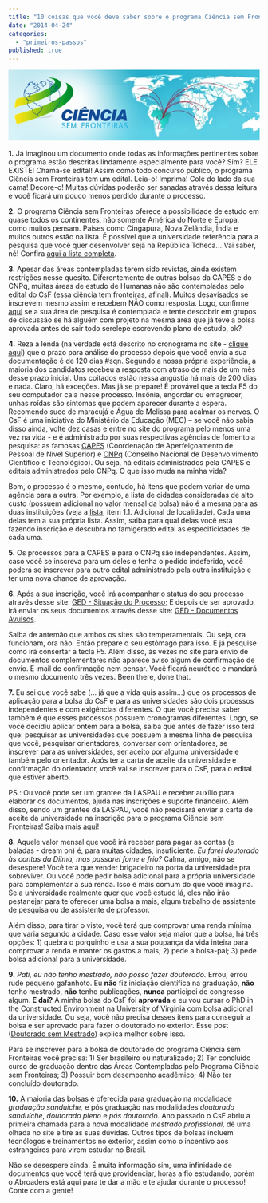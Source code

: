 ```yaml
---
title: "10 coisas que você deve saber sobre o programa Ciência sem Fronteiras"
date: "2014-04-24"
categories: 
  - "primeiros-passos"
published: true
---
```


![Ciência Sem Fronteiras](/images/csfronteiras.jpg)

**1.** Já imaginou um documento onde todas as informações pertinentes sobre o programa estão descritas lindamente especialmente para você? Sim? ELE EXISTE! Chama-se edital! Assim como todo concurso público, o programa Ciência sem Fronteiras tem um edital. Leia-o! Imprima! Cole do lado da sua cama! Decore-o! Muitas dúvidas poderão ser sanadas através dessa leitura e você ficará um pouco menos perdido durante o processo.

**2.** O programa Ciência sem Fronteiras oferece a possibilidade de estudo em quase todos os continentes, não somente América do Norte e Europa, como muitos pensam. Países como Cingapura, Nova Zelândia, Índia e muitos outros estão na lista. É possível que a universidade referência para a pesquisa que você quer desenvolver seja na República Tcheca... Vai saber, né! Confira [aqui a lista completa](http://www.cienciasemfronteiras.gov.br/web/csf/paises).

**3.** Apesar das áreas contempladas terem sido revistas, ainda existem restrições nesse quesito. Diferentemente de outras bolsas da CAPES e do CNPq, muitas áreas de estudo de Humanas não são contempladas pelo edital do CsF (essa ciência tem fronteiras, afinal). Muitos desavisados se inscrevem mesmo assim e recebem NÃO como resposta. Logo, confirme [aqui](http://www.cienciasemfronteiras.gov.br/web/csf/areas-contempladas) se a sua área de pesquisa é contemplada e tente descobrir em grupos de discussão se há alguém com projeto na mesma área que já teve a bolsa aprovada antes de sair todo serelepe escrevendo plano de estudo, ok?

**4.** Reza a lenda (na verdade está descrito no cronograma no site - [clique aqu](http://www.cienciasemfronteiras.gov.br/web/csf/doutorado-pleno1)i) que o prazo para análise do processo depois que você envia a sua documentação é de 120 dias #sqn. Segundo a nossa própria experiência, a maioria dos candidatos recebeu a resposta com atraso de mais de um mês desse prazo inicial. Uns coitados estão nessa angústia há mais de 200 dias e nada. Claro, há exceções. Mas já se prepare! É provável que a tecla F5 do seu computador caia nesse processo. Insônia, engordar ou emagrecer, unhas roídas são sintomas que podem aparecer durante a espera. Recomendo suco de maracujá e Água de Melissa para acalmar os nervos. O CsF é uma iniciativa do Ministério da Educação (MEC) – se você não sabia disso ainda, volte dez casas e entre no [site do programa](http://www.cienciasemfronteiras.gov.br/web/csf/home) pelo menos uma vez na vida - e é administrado por suas respectivas agências de fomento a pesquisa: as famosas [CAPES](http://www.capes.gov.br/) (Coordenação de Aperfeiçoamento de Pessoal de Nível Superior) e [CNPq](http://www.cnpq.br/) (Conselho Nacional de Desenvolvimento Científico e Tecnológico). Ou seja, há editais administrados pela CAPES e editais administrados pelo CNPq. O que isso muda na minha vida?

Bom, o processo é o mesmo, contudo, há itens que podem variar de uma agência para a outra. Por exemplo, a lista de cidades consideradas de alto custo (possuem adicional no valor mensal da bolsa) não é a mesma para as duas instituições (veja a [lista](http://www.cienciasemfronteiras.gov.br/web/csf/valores-de-auxilios-e-bolsas), item 1.1. Adicional de localidade). Cada uma delas tem a sua própria lista. Assim, saiba para qual delas você está fazendo inscrição e descubra no famigerado edital as especificidades de cada uma.

**5.** Os processos para a CAPES e para o CNPq são independentes. Assim, caso você se inscreva para um deles e tenha o pedido indeferido, você poderá se inscrever para outro edital administrado pela outra instituição e ter uma nova chance de aprovação.

**6.** Após a sua inscrição, você irá acompanhar o status do seu processo através desse site: [GED - Situação do Processo](http://ged.capes.gov.br/AgProd/silverstream/pages/pgSituacaoProcesso.html); E depois de ser aprovado, irá enviar os seus documentos através desse site: [GED - Documentos Avulsos](http://ged.capes.gov.br/AgProd/silverstream/pages/pgEnviaDocumentosAvulsos.html).

Saiba de antemão que ambos os sites são temperamentais. Ou seja, ora funcionam, ora não. Então prepare o seu estômago para isso. E já pesquise como irá consertar a tecla F5. Além disso, às vezes no site para envio de documentos complementares não aparece aviso algum de confirmação de envio. E-mail de confirmação nem pensar. Você ficará neurótico e mandará o mesmo documento três vezes. Been there, done that.

**7.** Eu sei que você sabe (... já que a vida quis assim...) que os processos de aplicação para a bolsa do CsF e para as universidades são dois processos independentes e com exigências diferentes. O que você precisa saber também é que esses processos possuem cronogramas diferentes. Logo, se você decidiu aplicar ontem para a bolsa, saiba que antes de fazer isso terá que: pesquisar as universidades que possuem a mesma linha de pesquisa que você, pesquisar orientadores, conversar com orientadores, se inscrever para as universidades, ser aceito por alguma universidade e também pelo orientador. Após ter a carta de aceite da universidade e confirmação do orientador, você vai se inscrever para o CsF, para o edital que estiver aberto.

PS.: Ou você pode ser um grantee da LASPAU e receber auxílio para elaborar os documentos, ajuda nas inscrições e suporte financeiro. Além disso, sendo um grantee da LASPAU, você não precisará enviar a carta de aceite da universidade na inscrição para o programa Ciência sem Fronteiras! Saiba mais [aqui](http://www.abroaders.com.br/check-list-tudo-o-que-voce-precisa-para-se-candidatar-uma-bolsa-exterior-e-quanto-isso-vai-custar/)!

**8.** Aquele valor mensal que você irá receber para pagar as contas (e baladas - dream on) é, para muitas cidades, insuficiente. _Eu farei doutorado às contas da Dilma, mas passarei fome e frio?_ Calma, amigo, não se desespere! Você terá que vender brigadeiro na porta da universidade pra sobreviver. Ou você pode pedir bolsa adicional para a própria universidade para complementar a sua renda. Isso é mais comum do que você imagina. Se a universidade realmente quer que você estude lá, eles não irão pestanejar para te oferecer uma bolsa a mais, algum trabalho de assistente de pesquisa ou de assistente de professor.

Além disso, para tirar o visto, você terá que comprovar uma renda mínima que varia segundo a cidade. Caso esse valor seja maior que a bolsa, há três opções: 1) quebra o porquinho e usa a sua poupança da vida inteira para comprovar a renda e manter os gastos a mais; 2) pede a bolsa-pai; 3) pede bolsa adicional para a universidade.

**9.** _Pati, eu não tenho mestrado, não posso fazer doutorado._ Errou, errou rude pequeno gafanhoto. Eu **não** fiz iniciação científica na graduação, **não** tenho mestrado, **não** tenho publicações, **nunca** participei de congresso algum. **E daí?** A minha bolsa do CsF foi **aprovada** e eu vou cursar o PhD in the Constructed Environment na University of Virginia com bolsa adicional da universidade. Ou seja, você não precisa desses itens para conseguir a bolsa e ser aprovado para fazer o doutorado no exterior. Esse post ([Doutorado sem Mestrado](http://www.abroaders.com.br/doutorado-sem-mestrado-real-life-just-fantasy/)) explica melhor sobre isso.

Para se inscrever para a bolsa de doutorado do programa Ciência sem Fronteiras você precisa: 1) Ser brasileiro ou naturalizado; 2) Ter concluído curso de graduação dentro das Áreas Contempladas pelo Programa Ciência sem Fronteiras; 3) Possuir bom desempenho acadêmico; 4) Não ter concluído doutorado.

**10.** A maioria das bolsas é oferecida para graduação na modalidade _graduação sanduíche,_ e pós graduação nas modalidades _doutorado sanduíche_, _doutorado pleno_ e _pós doutorado._ Ano passado o CsF abriu a primeira chamada para a nova modalidade _mestrado profissional,_ dê uma olhada no site e tire as suas dúvidas. Outros tipos de bolsas incluem tecnólogos e treinamentos no exterior, assim como o incentivo aos estrangeiros para virem estudar no Brasil.

Não se desespere ainda. É muita informação sim, uma infinidade de documentos que você terá que providenciar, horas a fio estudando, porém o Abroaders está aqui para te dar a mão e te ajudar durante o processo! Conte com a gente!
